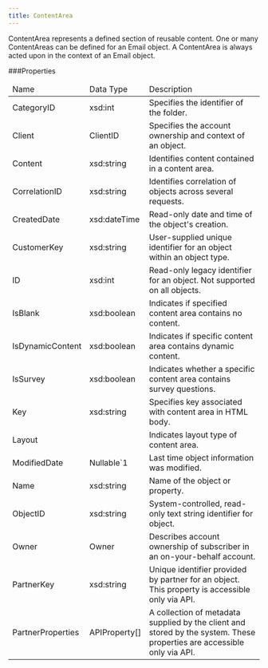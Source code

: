 ```yaml
---
title: ContentArea
---
```

<p>ContentArea represents a defined section of reusable content. One or many ContentAreas can be defined for an Email object. A ContentArea is always acted upon in the context of an Email object.</p>
 
###Properties
<table class="table table-hover">
<thead align="left">
<tr>
<td>Name</td>
<td>Data Type</td>
<td>Description</td>
</tr>
</thead>
<tbody>
<tr>
<td>CategoryID</td>
<td>xsd:int</td>
<td>Specifies the identifier of the folder.</td>
</tr>
<tr>
<td>Client</td>
<td>ClientID</td>
<td>Specifies the account ownership and context of an object.</td>
</tr>
<tr>
<td>Content</td>
<td>xsd:string</td>
<td>Identifies content contained in a content area.</td>
</tr>
<tr>
<td>CorrelationID</td>
<td>xsd:string</td>
<td>Identifies correlation of objects across several requests.</td>
</tr>
<tr>
<td>CreatedDate</td>
<td>xsd:dateTime</td>
<td>Read-only date and time of the object's creation.</td>
</tr>
<tr>
<td>CustomerKey</td>
<td>xsd:string</td>
<td>User-supplied unique identifier for an object within an object type.</td>
</tr>
<tr>
<td>ID</td>
<td>xsd:int</td>
<td>Read-only legacy identifier for an object. Not supported on all objects.</td>
</tr>
<tr>
<td>IsBlank</td>
<td>xsd:boolean</td>
<td>Indicates if specified content area contains no content.</td>
</tr><tr>
<td>IsDynamicContent</td>
<td>xsd:boolean</td>
<td>Indicates if specific content area contains dynamic content.</td>
</tr>
<tr>
<td>IsSurvey</td>
<td>xsd:boolean</td>
<td>Indicates whether a specific content area contains survey questions.</td>
</tr><tr>
<td>Key</td>
<td>xsd:string</td>
<td>Specifies key associated with content area in HTML body.</td>
</tr>
<tr>
<td>Layout</td>
<td></td>
<td>Indicates layout type of content area.</td>
</tr><tr>
<td>ModifiedDate</td>
<td>Nullable&#96;1</td>
<td>Last time object information was modified.</td>
</tr>
<tr>
<td>Name</td>
<td>xsd:string</td>
<td>Name of the object or property.</td>
</tr><tr>
<td>ObjectID</td>
<td>xsd:string</td>
<td>System-controlled, read-only text string identifier for object.</td>
</tr>
<tr>
<td>Owner</td>
<td>Owner</td>
<td>Describes account ownership of subscriber in an on-your-behalf account.</td>
</tr><tr>
<td>PartnerKey</td>
<td>xsd:string</td>
<td>Unique identifier provided by partner for an object. This property is accessible only via API.</td>
</tr>
<tr>
<td>PartnerProperties</td>
<td>APIProperty[]</td>
<td>A collection of metadata supplied by the client and stored by the system. These properties are accessible only via API.</td>
</tr></tbody>
</table>